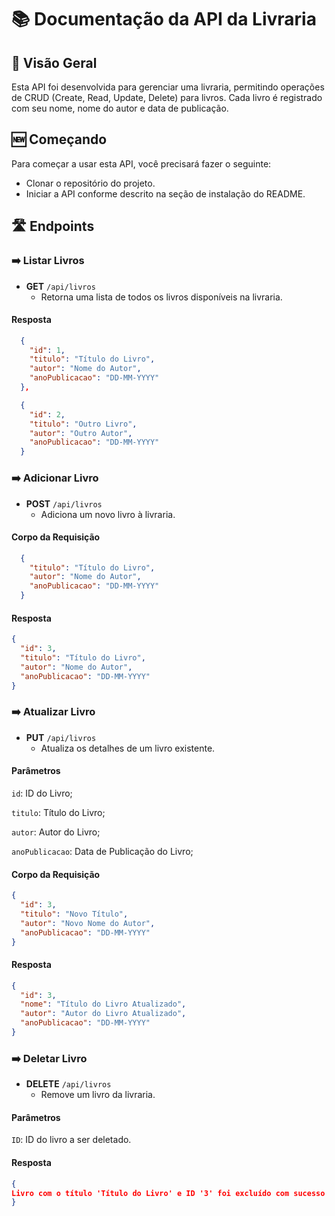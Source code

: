 # 📚 Documentação da API da Livraria

## 👀 Visão Geral

Esta API foi desenvolvida para gerenciar uma livraria, permitindo operações de CRUD (Create, Read, Update, Delete) para livros. Cada livro é registrado com seu nome, nome do autor e data de publicação.

## 🆕 Começando

Para começar a usar esta API, você precisará fazer o seguinte:

- Clonar o repositório do projeto.
- Iniciar a API conforme descrito na seção de instalação do README.


## 🛣️ Endpoints

### ➡️ Listar Livros

- **GET** `/api/livros`
  - Retorna uma lista de todos os livros disponíveis na livraria.
    
#### Resposta

```json
  {
    "id": 1,
    "titulo": "Título do Livro",
    "autor": "Nome do Autor",
    "anoPublicacao": "DD-MM-YYYY"
  },

  {
    "id": 2,
    "titulo": "Outro Livro",
    "autor": "Outro Autor",
    "anoPublicacao": "DD-MM-YYYY"
  }
```

### ➡️ Adicionar Livro

- **POST** `/api/livros`
  - Adiciona um novo livro à livraria.


#### Corpo da Requisição

```json
  {
    "titulo": "Título do Livro",
    "autor": "Nome do Autor",
    "anoPublicacao": "DD-MM-YYYY"
  }
```

#### Resposta

```json
{
  "id": 3,
  "titulo": "Título do Livro",
  "autor": "Nome do Autor",
  "anoPublicacao": "DD-MM-YYYY"
}
```

### ➡️ Atualizar Livro

- **PUT** `/api/livros`
  - Atualiza os detalhes de um livro existente.

#### Parâmetros

`id`: ID do Livro;

`titulo`: Título do Livro;

`autor`: Autor do Livro;

`anoPublicacao`: Data de Publicação do Livro;

#### Corpo da Requisição
```json
{
  "id": 3,
  "titulo": "Novo Título",
  "autor": "Novo Nome do Autor",
  "anoPublicacao": "DD-MM-YYYY"
}
```

#### Resposta

```json
{
  "id": 3,
  "nome": "Título do Livro Atualizado",
  "autor": "Autor do Livro Atualizado",
  "anoPublicacao": "DD-MM-YYYY"
}
```

### ➡️ Deletar Livro

- **DELETE** `/api/livros`
  - Remove um livro da livraria.

#### Parâmetros

`ID`: ID do livro a ser deletado.

#### Resposta

```json
{
Livro com o título 'Título do Livro' e ID '3' foi excluído com sucesso.
}
```
